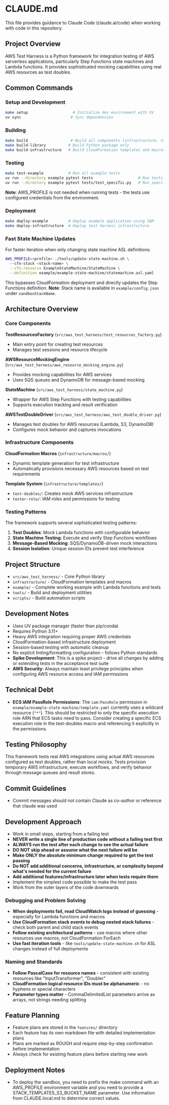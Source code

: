 # CLAUDE.md

This file provides guidance to Claude Code (claude.ai/code) when working with code in this repository.

## Project Overview

AWS Test Harness is a Python framework for integration testing of AWS serverless applications, particularly Step Functions state machines and Lambda functions. It provides sophisticated mocking capabilities using real AWS resources as test doubles.

## Common Commands

### Setup and Development
```bash
make setup                    # Initialize dev environment with UV
uv sync                      # Sync dependencies
```

### Building
```bash
make build                   # Build all components (infrastructure, tools, library)
make build-library          # Build Python package only
make build-infrastructure   # Build CloudFormation templates and macros
```

### Testing
```bash
make test-example           # Run all example tests
uv run --directory example pytest tests                    # Run tests directly
uv run --directory example pytest tests/test_specific.py   # Run specific test file
```

**Note**: AWS_PROFILE is not needed when running tests - the tests use configured credentials from the environment.

### Deployment
```bash
make deploy-example         # Deploy example application using SAM
make deploy-infrastructure  # Deploy test harness infrastructure
```

### Fast State Machine Updates
For faster iteration when only changing state machine ASL definitions:
```bash
AWS_PROFILE=<profile> ./tools/update-state-machine.sh \
  --cfn-stack <stack-name> \
  --cfn-resource ExampleStateMachine/StateMachine \
  --definition example/example-state-machine/statemachine.asl.yaml
```
This bypasses CloudFormation deployment and directly updates the Step Functions definition.
**Note**: Stack name is available in `example/config.json` under `sandboxStackName`.

## Architecture Overview

### Core Components

**TestResourcesFactory** (`src/aws_test_harness/test_resources_factory.py`)
- Main entry point for creating test resources
- Manages test sessions and resource lifecycle

**AWSResourceMockingEngine** (`src/aws_test_harness/aws_resource_mocking_engine.py`)
- Provides mocking capabilities for AWS services
- Uses SQS queues and DynamoDB for message-based mocking

**StateMachine** (`src/aws_test_harness/state_machine.py`)
- Wrapper for AWS Step Functions with testing capabilities
- Supports execution tracking and result verification

**AWSTestDoubleDriver** (`src/aws_test_harness/aws_test_double_driver.py`)
- Manages test doubles for AWS resources (Lambda, S3, DynamoDB)
- Configures mock behavior and captures invocations

### Infrastructure Components

**CloudFormation Macros** (`infrastructure/macros/`)
- Dynamic template generation for test infrastructure
- Automatically provisions necessary AWS resources based on test requirements

**Template System** (`infrastructure/templates/`)
- `test-doubles/`: Creates mock AWS services infrastructure
- `tester-role/`: IAM roles and permissions for testing

### Testing Patterns

The framework supports several sophisticated testing patterns:

1. **Test Doubles**: Mock Lambda functions with configurable behavior
2. **State Machine Testing**: Execute and verify Step Functions workflows
3. **Message-Based Mocking**: SQS/DynamoDB-driven mock interactions
4. **Session Isolation**: Unique session IDs prevent test interference

## Project Structure

- `src/aws_test_harness/` - Core Python library
- `infrastructure/` - CloudFormation templates and macros
- `example/` - Complete working example with Lambda functions and tests
- `tools/` - Build and deployment utilities
- `scripts/` - Build automation scripts

## Development Notes

- Uses UV package manager (faster than pip/conda)
- Requires Python 3.11+
- Heavy AWS integration requiring proper AWS credentials
- CloudFormation-based infrastructure deployment
- Session-based testing with automatic cleanup
- No explicit linting/formatting configuration - follows Python standards
- **Spike Development**: This is a spike project - drive all changes by adding or extending tests in the acceptance test suite
- **AWS Security**: Always maintain least privilege principles when configuring AWS resource access and IAM permissions

## Technical Debt

- **ECS IAM PassRole Permissions**: The `iam:PassRole` permission in `example/example-state-machine/template.yaml` currently uses a wildcard resource (`"*"`). This should be restricted to only the specific execution role ARN that ECS tasks need to pass. Consider creating a specific ECS execution role in the test-doubles macro and referencing it explicitly in the permissions.

## Testing Philosophy

This framework tests real AWS integrations using actual AWS resources configured as test doubles, rather than local mocks. Tests provision temporary AWS infrastructure, execute workflows, and verify behavior through message queues and result stores.

## Commit Guidelines

- Commit messages should not contain Claude as co-author or reference that claude was used

## Development Approach

- Work in small steps, starting from a failing test
- **NEVER write a single line of production code without a failing test first**
- **ALWAYS run the test after each change to see the actual failure**
- **DO NOT skip ahead or assume what the next failure will be**
- **Make ONLY the absolute minimum change required to get the test passing**
- **Do NOT add additional concerns, infrastructure, or complexity beyond what's needed for the current failure**
- **Add additional features/infrastructure later when tests require them**
- Implement the simplest code possible to make the test pass
- Work from the outer layers of the code downwards

### Debugging and Problem Solving
- **When deployments fail, read CloudWatch logs instead of guessing** - especially for Lambda functions and macros
- **Use CloudFormation stack events to debug nested stack failures** - check both parent and child stack events
- **Follow existing architectural patterns** - use macros where other resources use macros, not CloudFormation ForEach
- **Use fast iteration tools** - like `tools/update-state-machine.sh` for ASL changes instead of full deployments

### Naming and Standards
- **Follow PascalCase for resource names** - consistent with existing resources like "InputTransformer", "Doubler"
- **CloudFormation logical resource IDs must be alphanumeric** - no hyphens or special characters
- **Parameter types matter** - CommaDelimitedList parameters arrive as arrays, not strings needing splitting

## Feature Planning

- Feature plans are stored in the `features/` directory
- Each feature has its own markdown file with detailed implementation plans
- Plans are marked as ROUGH and require step-by-step confirmation before implementation
- Always check for existing feature plans before starting new work

## Deployment Notes

- To deploy the sandbox, you need to prefix the make command with an AWS_PROFILE environment variable and you need to provide a STACK_TEMPLATES_S3_BUCKET_NAME parameter. Use information from CLAUDE.local.md to determine correct values.